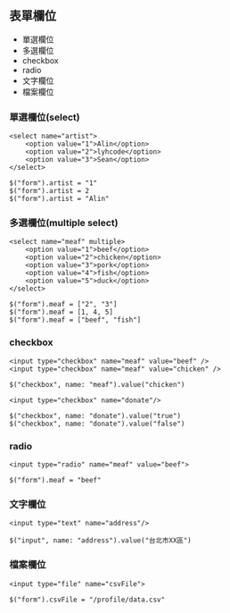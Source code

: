 ## 表單欄位
* 單選欄位
* 多選欄位
* checkbox
* radio
* 文字欄位
* 檔案欄位

### 單選欄位(select)
```
<select name="artist">
    <option value="1">Alin</option>
    <option value="2">lyhcode</option>
    <option value="3">Sean</option>
</select>
```
```
$("form").artist = "1"
$("form").artist = 2
$("form").artist = "Alin"
```

### 多選欄位(multiple select)
```
<select name="meaf" multiple>
    <option value="1">beef</option>
    <option value="2">chicken</option>
    <option value="3">pork</option>
    <option value="4">fish</option>
    <option value="5">duck</option>
</select>
```

```
$("form").meaf = ["2", "3"]
$("form").meaf = [1, 4, 5]
$("form").meaf = ["beef", "fish"]
```

### checkbox
```
<input type="checkbox" name="meaf" value="beef" />
<input type="checkbox" name="meaf" value="chicken" />

$("checkbox", name: "meaf").value("chicken")
```

```
<input type="checkbox" name="donate"/>

$("checkbox", name: "donate").value("true")
$("checkbox", name: "donate").value("false")

```

### radio
```
<input type="radio" name="meaf" value="beef">

$("form").meaf = "beef"
```

### 文字欄位
```
<input type="text" name="address"/>

$("input", name: "address").value("台北市XX區")
```

### 檔案欄位
```
<input type="file" name="csvFile">

$("form").csvFile = "/profile/data.csv"
```
